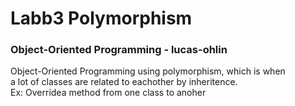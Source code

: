# Labb3 Polymorphism
### Object-Oriented Programming - lucas-ohlin
Object-Oriented Programming using polymorphism, which is when\
a lot of classes are related to eachother by inheritence.\
Ex: Overridea method from one class to anoher
